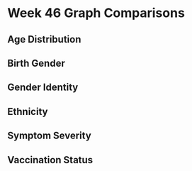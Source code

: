 # Week 46 Graph Comparisons

## Age Distribution

## Birth Gender

## Gender Identity

## Ethnicity

## Symptom Severity

## Vaccination Status
